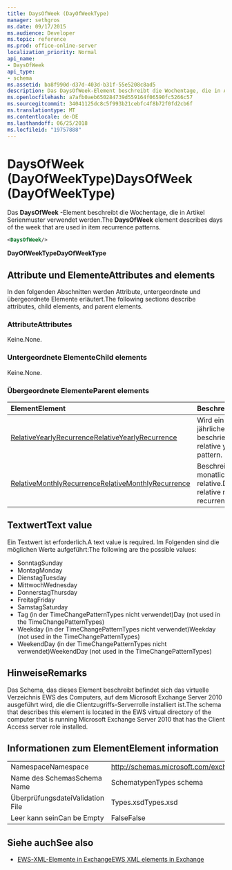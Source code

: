 ```yaml
---
title: DaysOfWeek (DayOfWeekType)
manager: sethgros
ms.date: 09/17/2015
ms.audience: Developer
ms.topic: reference
ms.prod: office-online-server
localization_priority: Normal
api_name:
- DaysOfWeek
api_type:
- schema
ms.assetid: ba8f990d-d37d-403d-b31f-55e5208c8ad5
description: Das DaysOfWeek-Element beschreibt die Wochentage, die in Artikel Serienmuster verwendet werden.
ms.openlocfilehash: a7afb0aeb650284739d559164f06590fc5266c57
ms.sourcegitcommit: 34041125dc8c5f993b21cebfc4f8b72f0fd2cb6f
ms.translationtype: MT
ms.contentlocale: de-DE
ms.lasthandoff: 06/25/2018
ms.locfileid: "19757888"
---
```

# <a name="daysofweek-dayofweektype"></a><span data-ttu-id="5ba2c-103">DaysOfWeek (DayOfWeekType)</span><span class="sxs-lookup"><span data-stu-id="5ba2c-103">DaysOfWeek (DayOfWeekType)</span></span>

<span data-ttu-id="5ba2c-104">Das **DaysOfWeek** -Element beschreibt die Wochentage, die in Artikel Serienmuster verwendet werden.</span><span class="sxs-lookup"><span data-stu-id="5ba2c-104">The **DaysOfWeek** element describes days of the week that are used in item recurrence patterns.</span></span> 
  
```xml
<DaysOfWeek/>
```

<span data-ttu-id="5ba2c-105">**DayOfWeekType**</span><span class="sxs-lookup"><span data-stu-id="5ba2c-105">**DayOfWeekType**</span></span>

## <a name="attributes-and-elements"></a><span data-ttu-id="5ba2c-106">Attribute und Elemente</span><span class="sxs-lookup"><span data-stu-id="5ba2c-106">Attributes and elements</span></span>

<span data-ttu-id="5ba2c-107">In den folgenden Abschnitten werden Attribute, untergeordnete und übergeordnete Elemente erläutert.</span><span class="sxs-lookup"><span data-stu-id="5ba2c-107">The following sections describe attributes, child elements, and parent elements.</span></span>
  
### <a name="attributes"></a><span data-ttu-id="5ba2c-108">Attribute</span><span class="sxs-lookup"><span data-stu-id="5ba2c-108">Attributes</span></span>

<span data-ttu-id="5ba2c-109">Keine.</span><span class="sxs-lookup"><span data-stu-id="5ba2c-109">None.</span></span>
  
### <a name="child-elements"></a><span data-ttu-id="5ba2c-110">Untergeordnete Elemente</span><span class="sxs-lookup"><span data-stu-id="5ba2c-110">Child elements</span></span>

<span data-ttu-id="5ba2c-111">Keine.</span><span class="sxs-lookup"><span data-stu-id="5ba2c-111">None.</span></span>
  
### <a name="parent-elements"></a><span data-ttu-id="5ba2c-112">Übergeordnete Elemente</span><span class="sxs-lookup"><span data-stu-id="5ba2c-112">Parent elements</span></span>

|<span data-ttu-id="5ba2c-113">**Element**</span><span class="sxs-lookup"><span data-stu-id="5ba2c-113">**Element**</span></span>|<span data-ttu-id="5ba2c-114">**Beschreibung**</span><span class="sxs-lookup"><span data-stu-id="5ba2c-114">**Description**</span></span>|
|:-----|:-----|
|[<span data-ttu-id="5ba2c-115">RelativeYearlyRecurrence</span><span class="sxs-lookup"><span data-stu-id="5ba2c-115">RelativeYearlyRecurrence</span></span>](relativeyearlyrecurrence.md) <br/> |<span data-ttu-id="5ba2c-116">Wird ein relativer jährliches Serienmuster beschrieben.</span><span class="sxs-lookup"><span data-stu-id="5ba2c-116">Describes a relative yearly recurrence pattern.</span></span>  <br/> |
|[<span data-ttu-id="5ba2c-117">RelativeMonthlyRecurrence</span><span class="sxs-lookup"><span data-stu-id="5ba2c-117">RelativeMonthlyRecurrence</span></span>](relativemonthlyrecurrence.md) <br/> |<span data-ttu-id="5ba2c-118">Beschreibt ein monatliches Serienmuster relative.</span><span class="sxs-lookup"><span data-stu-id="5ba2c-118">Describes a relative monthly recurrence pattern.</span></span>  <br/> |
   
## <a name="text-value"></a><span data-ttu-id="5ba2c-119">Textwert</span><span class="sxs-lookup"><span data-stu-id="5ba2c-119">Text value</span></span>

<span data-ttu-id="5ba2c-120">Ein Textwert ist erforderlich.</span><span class="sxs-lookup"><span data-stu-id="5ba2c-120">A text value is required.</span></span> <span data-ttu-id="5ba2c-121">Im Folgenden sind die möglichen Werte aufgeführt:</span><span class="sxs-lookup"><span data-stu-id="5ba2c-121">The following are the possible values:</span></span>
  
- <span data-ttu-id="5ba2c-122">Sonntag</span><span class="sxs-lookup"><span data-stu-id="5ba2c-122">Sunday</span></span>    
- <span data-ttu-id="5ba2c-123">Montag</span><span class="sxs-lookup"><span data-stu-id="5ba2c-123">Monday</span></span>    
- <span data-ttu-id="5ba2c-124">Dienstag</span><span class="sxs-lookup"><span data-stu-id="5ba2c-124">Tuesday</span></span>   
- <span data-ttu-id="5ba2c-125">Mittwoch</span><span class="sxs-lookup"><span data-stu-id="5ba2c-125">Wednesday</span></span>    
- <span data-ttu-id="5ba2c-126">Donnerstag</span><span class="sxs-lookup"><span data-stu-id="5ba2c-126">Thursday</span></span>    
- <span data-ttu-id="5ba2c-127">Freitag</span><span class="sxs-lookup"><span data-stu-id="5ba2c-127">Friday</span></span>    
- <span data-ttu-id="5ba2c-128">Samstag</span><span class="sxs-lookup"><span data-stu-id="5ba2c-128">Saturday</span></span>    
- <span data-ttu-id="5ba2c-129">Tag (in der TimeChangePatternTypes nicht verwendet)</span><span class="sxs-lookup"><span data-stu-id="5ba2c-129">Day (not used in the TimeChangePatternTypes)</span></span>    
- <span data-ttu-id="5ba2c-130">Weekday (in der TimeChangePatternTypes nicht verwendet)</span><span class="sxs-lookup"><span data-stu-id="5ba2c-130">Weekday (not used in the TimeChangePatternTypes)</span></span>    
- <span data-ttu-id="5ba2c-131">WeekendDay (in der TimeChangePatternTypes nicht verwendet)</span><span class="sxs-lookup"><span data-stu-id="5ba2c-131">WeekendDay (not used in the TimeChangePatternTypes)</span></span>
    
## <a name="remarks"></a><span data-ttu-id="5ba2c-132">Hinweise</span><span class="sxs-lookup"><span data-stu-id="5ba2c-132">Remarks</span></span>

<span data-ttu-id="5ba2c-133">Das Schema, das dieses Element beschreibt befindet sich das virtuelle Verzeichnis EWS des Computers, auf dem Microsoft Exchange Server 2010 ausgeführt wird, die die Clientzugriffs-Serverrolle installiert ist.</span><span class="sxs-lookup"><span data-stu-id="5ba2c-133">The schema that describes this element is located in the EWS virtual directory of the computer that is running Microsoft Exchange Server 2010 that has the Client Access server role installed.</span></span>
  
## <a name="element-information"></a><span data-ttu-id="5ba2c-134">Informationen zum Element</span><span class="sxs-lookup"><span data-stu-id="5ba2c-134">Element information</span></span>

|||
|:-----|:-----|
|<span data-ttu-id="5ba2c-135">Namespace</span><span class="sxs-lookup"><span data-stu-id="5ba2c-135">Namespace</span></span>  <br/> |http://schemas.microsoft.com/exchange/services/2006/types  <br/> |
|<span data-ttu-id="5ba2c-136">Name des Schemas</span><span class="sxs-lookup"><span data-stu-id="5ba2c-136">Schema Name</span></span>  <br/> |<span data-ttu-id="5ba2c-137">Schematypen</span><span class="sxs-lookup"><span data-stu-id="5ba2c-137">Types schema</span></span>  <br/> |
|<span data-ttu-id="5ba2c-138">Überprüfungsdatei</span><span class="sxs-lookup"><span data-stu-id="5ba2c-138">Validation File</span></span>  <br/> |<span data-ttu-id="5ba2c-139">Types.xsd</span><span class="sxs-lookup"><span data-stu-id="5ba2c-139">Types.xsd</span></span>  <br/> |
|<span data-ttu-id="5ba2c-140">Leer kann sein</span><span class="sxs-lookup"><span data-stu-id="5ba2c-140">Can be Empty</span></span>  <br/> |<span data-ttu-id="5ba2c-141">False</span><span class="sxs-lookup"><span data-stu-id="5ba2c-141">False</span></span>  <br/> |
   
## <a name="see-also"></a><span data-ttu-id="5ba2c-142">Siehe auch</span><span class="sxs-lookup"><span data-stu-id="5ba2c-142">See also</span></span>

- [<span data-ttu-id="5ba2c-143">EWS-XML-Elemente in Exchange</span><span class="sxs-lookup"><span data-stu-id="5ba2c-143">EWS XML elements in Exchange</span></span>](ews-xml-elements-in-exchange.md)

